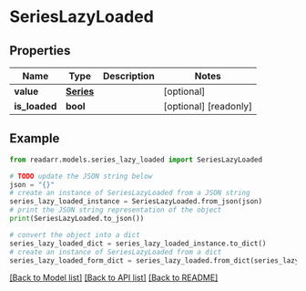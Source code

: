 # SeriesLazyLoaded


## Properties

Name | Type | Description | Notes
------------ | ------------- | ------------- | -------------
**value** | [**Series**](Series.md) |  | [optional] 
**is_loaded** | **bool** |  | [optional] [readonly] 

## Example

```python
from readarr.models.series_lazy_loaded import SeriesLazyLoaded

# TODO update the JSON string below
json = "{}"
# create an instance of SeriesLazyLoaded from a JSON string
series_lazy_loaded_instance = SeriesLazyLoaded.from_json(json)
# print the JSON string representation of the object
print(SeriesLazyLoaded.to_json())

# convert the object into a dict
series_lazy_loaded_dict = series_lazy_loaded_instance.to_dict()
# create an instance of SeriesLazyLoaded from a dict
series_lazy_loaded_form_dict = series_lazy_loaded.from_dict(series_lazy_loaded_dict)
```
[[Back to Model list]](../README.md#documentation-for-models) [[Back to API list]](../README.md#documentation-for-api-endpoints) [[Back to README]](../README.md)


